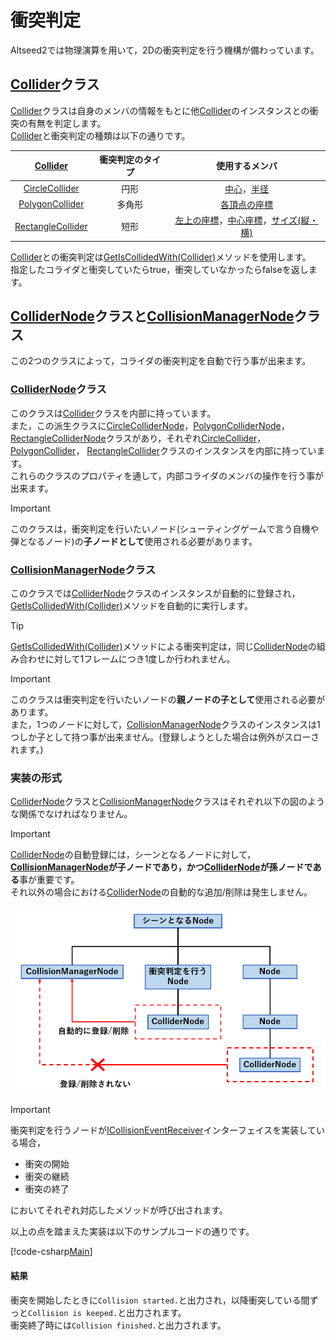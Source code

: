# 衝突判定

Altseed2では物理演算を用いて，2Dの衝突判定を行う機構が備わっています。  

## [Collider](xref:Altseed2.Collider)クラス

[Collider](xref:Altseed2.Collider)クラスは自身のメンバの情報をもとに他[Collider](xref:Altseed2.Collider)のインスタンスとの衝突の有無を判定します。  
[Collider](xref:Altseed2.Collider)と衝突判定の種類は以下の通りです。

| [Collider](xref:Altseed2.Collider) | 衝突判定のタイプ | 使用するメンバ |
| :---: | :---: | :---: |
| [CircleCollider](xref:Altseed2.CircleCollider) | 円形 | [中心](xref:Altseed2.Collider.Position)，[半径](xref:Altseed2.CircleCollider.Radius) |
| [PolygonCollider](xref:Altseed2.PolygonCollider) | 多角形 | [各頂点の座標](xref:Altseed2.PolygonCollider.Vertexes) |
| [RectangleCollider](xref:Altseed2.RectangleCollider) | 短形 | [左上の座標](xref:Altseed2.Collider.Position)，[中心座標](xref:Altseed2.RectangleCollider.CenterPosition)，[サイズ(縦・横)](xref:Altseed2.RectangleCollider.Size) |

[Collider](xref:Altseed2.Collider)との衝突判定は[GetIsCollidedWith(Collider)](xref:Altseed2.Collider.GetIsCollidedWith(Altseed2.Collider))メソッドを使用します。  
指定したコライダと衝突していたらtrue，衝突していなかったらfalseを返します。  

## [ColliderNode](xref:Altseed2.ColliderNode)クラスと[CollisionManagerNode](xref:Altseed2.CollisionManagerNode)クラス

この2つのクラスによって，コライダの衝突判定を自動で行う事が出来ます。  

### [ColliderNode](xref:Altseed2.ColliderNode)クラス

このクラスは[Collider](xref:Altseed2.Collider)クラスを内部に持っています。  
また，この派生クラスに[CircleColliderNode](xref:Altseed2.CircleColliderNode)，[PolygonColliderNode](xref:Altseed2.PolygonColliderNode)，
[RectangleColliderNode](xref:Altseed2.RectangleColliderNode)クラスがあり，それぞれ[CircleCollider](xref:Altseed2.CircleCollider)，
[PolygonCollider](xref:Altseed2.PolygonCollider)，
[RectangleCollider](xref:Altseed2.RectangleCollider)クラスのインスタンスを内部に持っています。  
これらのクラスのプロパティを通して，内部コライダのメンバの操作を行う事が出来ます。  

> [!IMPORTANT]
> このクラスは，衝突判定を行いたいノード(シューティングゲームで言う自機や弾となるノード)の**子ノードとして**使用される必要があります。

### [CollisionManagerNode](xref:Altseed2.CollisionManagerNode)クラス

このクラスでは[ColliderNode](xref:Altseed2.ColliderNode)クラスのインスタンスが自動的に登録され，[GetIsCollidedWith(Collider)](xref:Altseed2.Collider.GetIsCollidedWith(Altseed2.Collider))メソッドを自動的に実行します。

> [!TIP]
> [GetIsCollidedWith(Collider)](xref:Altseed2.Collider.GetIsCollidedWith(Altseed2.Collider))メソッドによる衝突判定は，同じ[ColliderNode](xref:Altseed2.ColliderNode)の組み合わせに対して1フレームにつき1度しか行われません。

> [!IMPORTANT]
> このクラスは衝突判定を行いたいノードの**親ノードの子として**使用される必要があります。  
> また，1つのノードに対して，[CollisionManagerNode](xref:Altseed2.CollisionManagerNode)クラスのインスタンスは1つしか子として持つ事が出来ません。(登録しようとした場合は例外がスローされます。)

### 実装の形式

[ColliderNode](xref:Altseed2.ColliderNode)クラスと[CollisionManagerNode](xref:Altseed2.CollisionManagerNode)クラスはそれぞれ以下の図のような関係でなければなりません。  

> [!IMPORTANT]
> [ColliderNode](xref:Altseed2.ColliderNode)の自動登録には，シーンとなるノードに対して，**[CollisionManagerNode](xref:Altseed2.CollisionManagerNode)が子ノードであり，かつ[ColliderNode](xref:Altseed2.ColliderNode)が孫ノードである**事が重要です。  
> それ以外の場合における[ColliderNode](xref:Altseed2.ColliderNode)の自動的な追加/削除は発生しません。

![Structure](Structure.png)

> [!IMPORTANT]
> 衝突判定を行うノードが[ICollisionEventReceiver](xref:Altseed2.ICollisionEventReceiver)インターフェイスを実装している場合，
> 
> - 衝突の開始
> - 衝突の継続
> - 衝突の終了
> 
> においてそれぞれ対応したメソッドが呼び出されます。

以上の点を踏まえた実装は以下のサンプルコードの通りです。  

[!code-csharp[Main](../../Src/Samples/Physics/Collision.cs)]

#### 結果
衝突を開始したときに`Collision started.`と出力され，以降衝突している間ずっと`Collision is keeped.`と出力されます。  
衝突終了時には`Collision finished.`と出力されます。